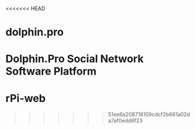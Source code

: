 <<<<<<< HEAD
# dolphin.pro
Dolphin.Pro Social Network Software Platform
=======
# rPi-web
>>>>>>> 51ee6a208718109cdcf2b661a02da7af0edd6f23
